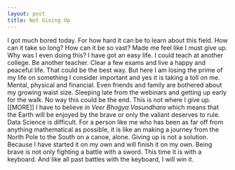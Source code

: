 ```yaml
---
layout: post
title: Not Giving Up 
---
```


I got much bored today. For how hard it can be to learn about this field. How can it take so long? How can it be so vast? 
Made me feel like I must give up. Why was I even doing this? I have got an easy life. I could teach at another college. 
Be another teacher. Clear a few exams and live a happy and peaceful life. That could be the best way. 
But here I am losing the prime of my life on something I consider important and yes it is taking a toll on me. Mental, physical
and financial. Even friends and family are bothered about my growing waist size. Sleeping late from the webinars and getting up early for the walk. No way this could be the end. This is not where I give up. 
[[MORE]]
I have to believe in _Veer Bhogya Vasundhara_ which means that the Earth will be enjoyed by the brave or only the valiant deserves to rule.
Data Science is difficult. For a person like me who has been as far off from anything mathematical as possible, it is like an making a journey
from the North Pole to the South on a canoe, alone. Giving up is not a solution. Because I have started it on my own and will finish it on my own. Being brave is not only fighting a battle with a sword. 
This time it is with a keyboard. 
And like all past battles with the keyboard, I will win it. 
